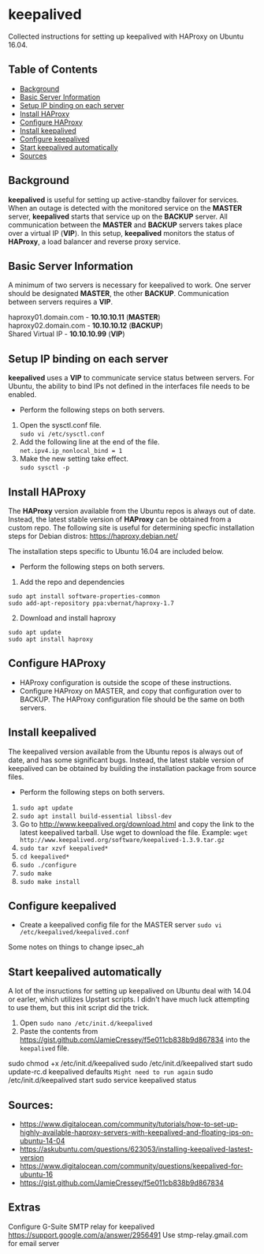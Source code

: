 # keepalived
Collected instructions for setting up keepalived with HAProxy on Ubuntu 16.04.

## Table of Contents
- [Background](#background)
- [Basic Server Information](#basic-server-information)
- [Setup IP binding on each server](#setup-ip-binding-on-each-server)
- [Install HAProxy](#install-haproxy)
- [Configure HAProxy](#configure-haproxy)
- [Install keepalived](#install-keepalived)
- [Configure keepalived](#configure-keepalived)
- [Start keepalived automatically](#start-keepalived-automatically)
- [Sources](#sources)

## Background
**keepalived** is useful for setting up active-standby failover for services. When an outage is detected with the monitored service on the **MASTER** server, **keepalived** starts that service up on the **BACKUP** server. All communication between the **MASTER** and **BACKUP** servers takes place over a virtual IP (**VIP**). In this setup, **keepalived** monitors the status of **HAProxy**, a load balancer and reverse proxy service.

## Basic Server Information
A minimum of two servers is necessary for keepalived to work. One server should be designated **MASTER**, the other **BACKUP**. Communication between servers requires a **VIP**.

haproxy01.domain.com - **10.10.10.11** (**MASTER**)<br>
haproxy02.domain.com - **10.10.10.12** (**BACKUP**)<br>
Shared Virtual IP - **10.10.10.99** (**VIP**)<br>

## Setup IP binding on each server
**keepalived** uses a **VIP** to communicate service status between servers. For Ubuntu, the ability to bind IPs not defined in the interfaces file needs to be enabled.

- Perform the following steps on both servers.

1. Open the sysctl.conf file.<br>
`sudo vi /etc/sysctl.conf`
2. Add the following line at the end of the file.<br>
`net.ipv4.ip_nonlocal_bind = 1`
3. Make the new setting take effect.<br>
`sudo sysctl -p`

## Install HAProxy
The **HAProxy** version available from the Ubuntu repos is always out of date. Instead, the latest stable version of **HAProxy** can be obtained from a custom repo. The following site is useful for determining specfic installation steps for Debian distros: https://haproxy.debian.net/

The installation steps specific to Ubuntu 16.04 are included below.

- Perform the following steps on both servers.

1. Add the repo and dependencies
```
sudo apt install software-properties-common
sudo add-apt-repository ppa:vbernat/haproxy-1.7
```
2. Download and install haproxy
```
sudo apt update
sudo apt install haproxy
```

## Configure HAProxy
- HAProxy configuration is outside the scope of these instructions.
- Configure HAProxy on MASTER, and copy that configuration over to BACKUP. The HAProxy configuration file should be the same on both servers.

## Install keepalived
The keepalived version available from the Ubuntu repos is always out of date, and has some significant bugs. Instead, the latest stable version of keepalived can be obtained by building the installation package from source files. 

- Perform the following steps on both servers.

1. `sudo apt update`
2. `sudo apt install build-essential libssl-dev`
3. Go to http://www.keepalived.org/download.html and copy the link to the latest keepalived tarball. Use wget to download the file. Example: `wget http://www.keepalived.org/software/keepalived-1.3.9.tar.gz`
4. `sudo tar xzvf keepalived*`
5. `cd keepalived*`
6. `sudo ./configure`
7. `sudo make`
8. `sudo make install`

## Configure keepalived
- Create a keepalived config file for the MASTER server
`sudo vi /etc/keepalived/keepalived.conf`

Some notes on things to change
ipsec_ah

## Start keepalived automatically
A lot of the insructions for setting up keepalived on Ubuntu deal with 14.04 or earler, which utilizes Upstart scripts. I didn't have much luck attempting to use them, but this init script did the trick.

1. Open `sudo nano /etc/init.d/keepalived`
2. Paste the contents from https://gist.github.com/JamieCressey/f5e011cb838b9d867834 into the `keepalived` file.

sudo chmod +x /etc/init.d/keepalived
sudo /etc/init.d/keepalived start
sudo update-rc.d keepalived defaults
`Might need to run again`
sudo /etc/init.d/keepalived start
sudo service keepalived status

## Sources:
- https://www.digitalocean.com/community/tutorials/how-to-set-up-highly-available-haproxy-servers-with-keepalived-and-floating-ips-on-ubuntu-14-04
- https://askubuntu.com/questions/623053/installing-keepalived-lastest-version
- https://www.digitalocean.com/community/questions/keepalived-for-ubuntu-16
- https://gist.github.com/JamieCressey/f5e011cb838b9d867834

## Extras
Configure G-Suite SMTP relay for keepalived
https://support.google.com/a/answer/2956491
Use stmp-relay.gmail.com for email server
